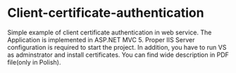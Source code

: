 # Client-certificate-authentication
Simple example of client certificate authentication in web service. The Application is implemented in ASP.NET MVC 5. Proper IIS Server configuration is required to start the project. In addition, you have to run VS as adminstrator and install certificates. You can find wide description in PDF file(only in Polish).
